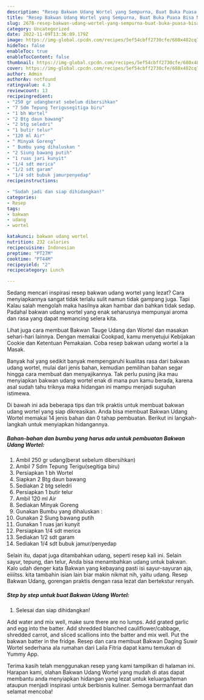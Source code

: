 ```yaml
---
description: "Resep Bakwan Udang Wortel yang Sempurna, Buat Buka Puasa Bisa Manjain Lidah"
title: "Resep Bakwan Udang Wortel yang Sempurna, Buat Buka Puasa Bisa Manjain Lidah"
slug: 2678-resep-bakwan-udang-wortel-yang-sempurna-buat-buka-puasa-bisa-manjain-lidah
category: Uncategorized
date: 2022-11-09T13:36:09.179Z
image: https://img-global.cpcdn.com/recipes/5ef54cbff2730cfe/680x482cq70/bakwan-udang-wortel-foto-resep-utama.jpg
hideToc: false
enableToc: true
enableTocContent: false
thumbnail: https://img-global.cpcdn.com/recipes/5ef54cbff2730cfe/680x482cq70/bakwan-udang-wortel-foto-resep-utama.jpg
cover: https://img-global.cpcdn.com/recipes/5ef54cbff2730cfe/680x482cq70/bakwan-udang-wortel-foto-resep-utama.jpg
author: Admin
authorAv: notfound
ratingvalue: 4.3
reviewcount: 13
recipeingredient:
- "250 gr udangberat sebelum dibersihkan"
- "7 Sdm Tepung Terigusegitiga biru"
- "1 bh Wortel"
- "2 Btg daun bawang"
- "2 btg seledri"
- "1 butir telur"
- "120 ml Air"
- " Minyak Goreng"
- " Bumbu yang dihaluskan "
- "2 Siung bawang putih"
- "1 ruas jari kunyit"
- "1/4 sdt merica"
- "1/2 sdt garam"
- "1/4 sdt bubuk jamurpenyedap"
recipeinstructions:

- "Sudah jadi dan siap dihidangkan!"
categories:
- Resep
tags:
- bakwan
- udang
- wortel

katakunci: bakwan udang wortel 
nutrition: 232 calories
recipecuisine: Indonesian
preptime: "PT27M"
cooktime: "PT44M"
recipeyield: "2"
recipecategory: Lunch

---
```



Sedang mencari inspirasi resep bakwan udang wortel yang lezat? Cara menyiapkannya sangat tidak terlalu sulit namun tidak gampang juga. Tapi Kalau salah mengolah maka hasilnya akan hambar dan bahkan tidak sedap. Padahal bakwan udang wortel yang enak seharusnya mempunyai aroma dan rasa yang dapat memancing selera kita.


Lihat juga cara membuat Bakwan Tauge Udang dan Wortel dan masakan sehari-hari lainnya. Dengan memakai Cookpad, kamu menyetujui Kebijakan Cookie dan Ketentuan Pemakaian. Coba resep bakwan udang wortel a la Masak.

Banyak hal yang sedikit banyak mempengaruhi kualitas rasa dari bakwan udang wortel, mulai dari jenis bahan, kemudian pemilihan bahan segar hingga cara membuat dan menyajikannya. Tak perlu pusing jika mau menyiapkan bakwan udang wortel enak di mana pun kamu berada, karena asal sudah tahu triknya maka hidangan ini mampu menjadi suguhan istimewa.


Di bawah ini ada beberapa tips dan trik praktis untuk membuat bakwan udang wortel yang siap dikreasikan. Anda bisa membuat Bakwan Udang Wortel memakai 14 jenis bahan dan 0 tahap pembuatan. Berikut ini langkah-langkah untuk menyiapkan hidangannya.

<!--inarticleads1-->

##### Bahan-bahan dan bumbu yang harus ada untuk pembuatan Bakwan Udang Wortel:

1. Ambil 250 gr udang(berat sebelum dibersihkan)
1. Ambil 7 Sdm Tepung Terigu(segitiga biru)
1. Persiapkan 1 bh Wortel
1. Siapkan 2 Btg daun bawang
1. Sediakan 2 btg seledri
1. Persiapkan 1 butir telur
1. Ambil 120 ml Air
1. Sediakan  Minyak Goreng
1. Gunakan  Bumbu yang dihaluskan :
1. Gunakan 2 Siung bawang putih
1. Gunakan 1 ruas jari kunyit
1. Persiapkan 1/4 sdt merica
1. Sediakan 1/2 sdt garam
1. Sediakan 1/4 sdt bubuk jamur/penyedap


Selain itu, dapat juga ditambahkan udang, seperti resep kali ini. Selain sayur, tepung, dan telur, Anda bisa menambahkan udang untuk bakwan. Kalo udah denger kata Bakwan yang kebayang pasti isi sayur-sayuran aja, eiiiitss. kita tambahin isian lain biar makin nikmat nih, yaitu udang. Resep Bakwan Udang, gorengan praktis dengan rasa lezat dan bertekstur renyah. 

<!--inarticleads2-->

##### Step by step untuk buat Bakwan Udang Wortel:


1. Selesai dan siap dihidangkan!

Add water and mix well, make sure there are no lumps. Add grated garlic and egg into the batter. Add shredded blanched cauliflower/cabbage, shredded carrot, and sliced scallions into the batter and mix well. Put the bakwan batter in the fridge. Resep dan cara membuat Bakwan Daging Suwir Wortel sederhana ala rumahan dari Laila Fitria dapat kamu temukan di Yummy App. 

Terima kasih telah menggunakan resep yang kami tampilkan di halaman ini. Harapan kami, olahan Bakwan Udang Wortel yang mudah di atas dapat membantu anda menyiapkan hidangan yang lezat untuk keluarga/teman ataupun menjadi inspirasi untuk berbisnis kuliner. Semoga bermanfaat dan selamat mencoba!
